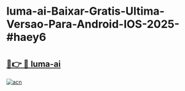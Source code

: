 # luma-ai-Baixar-Gratis-Ultima-Versao-Para-Android-IOS-2025-#haey6

# <h2><a href="https://ainizakaria.my?title=luma-ai&ref=22M">🔗👉 🔴 luma-ai</a></h2>

[![acn](https://github.com/user-attachments/assets/0f9c940e-d8b0-45ae-aac7-cd30a18b3e1c)](https://ainizakaria.my?title=luma-ai&ref=22M)

